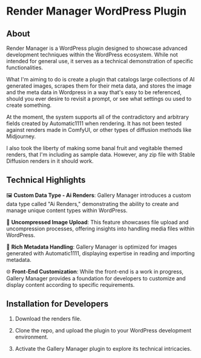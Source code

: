# Render Manager WordPress Plugin

## About

Render Manager is a WordPress plugin designed to showcase advanced development techniques within the WordPress ecosystem. While not intended for general use, it serves as a technical demonstration of specific functionalities.

What I'm aiming to do is create a plugin that catalogs large collections of AI generated images, scrapes them for their meta data, and stores the image and the meta data in Wordpress in a way that's easy to be referenced, should you ever 
desire to revisit a prompt, or see what settings ou used to create something. 

At the moment, the system supports all of the contradictory and arbitrary fields created by Automatic1111 when rendering. It has not been tested against renders made in ComfyUI, or other types of diffusion methods like Midjourney.

I also took the liberty of making some banal fruit and vegitable themed renders, that I'm including as sample data. However, any zip file with Stable Diffusion renders in it should work.

## Technical Highlights

🖼️ **Custom Data Type - Ai Renders**: Gallery Manager introduces a custom data type called "Ai Renders," demonstrating the ability to create and manage unique content types within WordPress.

📁 **Uncompressed Image Upload**: This feature showcases file upload and uncompression processes, offering insights into handling media files within WordPress.

🌟 **Rich Metadata Handling**: Gallery Manager is optimized for images generated with Automatic1111, displaying expertise in reading and importing metadata.

🌐 **Front-End Customization**: While the front-end is a work in progress, Gallery Manager provides a foundation for developers to customize and display content according to specific requirements.

## Installation for Developers

1. Download the renders file.

2. Clone the repo, and upload the plugin to your WordPress development environment.

3. Activate the Gallery Manager plugin to explore its technical intricacies.

